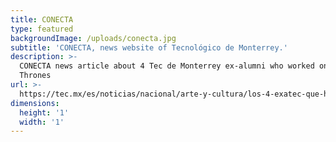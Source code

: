```yaml
---
title: CONECTA
type: featured
backgroundImage: /uploads/conecta.jpg
subtitle: 'CONECTA, news website of Tecnológico de Monterrey.'
description: >-
  CONECTA news article about 4 Tec de Monterrey ex-alumni who worked on Game of
  Thrones
url: >-
  https://tec.mx/es/noticias/nacional/arte-y-cultura/los-4-exatec-que-hicieron-magia-visual-en-game-thrones
dimensions:
  height: '1'
  width: '1'
---
```


